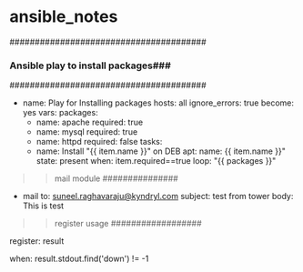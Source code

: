 # ansible_notes
#######################################
### Ansible play to install packages###
#######################################
- name: Play for Installing packages
  hosts: all
  ignore_errors: true
  become: yes
  vars:
    packages:
    - name: apache
      required: true
    - name: mysql
      required: true
    - name: httpd
      required: false
  tasks:
  - name: Install "{{ item.name }}" on DEB
    apt:
      name: {{ item.name }}"
      state: present
    when: item.required==true
    loop: "{{ packages }}"
    
 >> mail module
 ###############
 
 - mail
     to: suneel.raghavaraju@kyndryl.com
     subject: test from tower
     body: This is test
     
 >> register usage
 ##################
 
 register: result
 
 when: result.stdout.find('down') != -1
